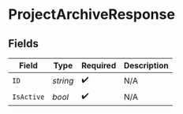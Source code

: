 # ProjectArchiveResponse


## Fields

| Field              | Type               | Required           | Description        |
| ------------------ | ------------------ | ------------------ | ------------------ |
| `ID`               | *string*           | :heavy_check_mark: | N/A                |
| `IsActive`         | *bool*             | :heavy_check_mark: | N/A                |